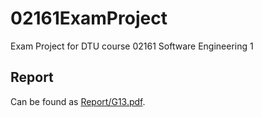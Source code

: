 # 02161ExamProject
Exam Project for DTU course 02161 Software Engineering 1
## Report
Can be found as [Report/G13.pdf](G13.pdf).
